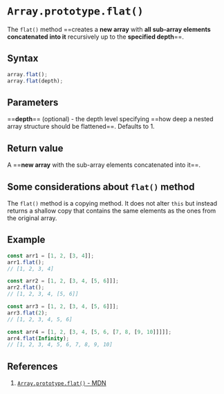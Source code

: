 # `Array.prototype.flat()`

The `flat()` method ==creates a **new array** with **all sub-array elements concatenated into it** recursively up to the **specified depth**==.

## Syntax

```js
array.flat();
array.flat(depth);
```

## Parameters

==**depth**== (optional) - the depth level specifying ==how deep a nested array structure should be flattened==. Defaults to 1.

## Return value

A ==**new array** with the sub-array elements concatenated into it==.

## Some considerations about `flat()` method

The `flat()` method is a copying method. It does not alter `this` but instead returns a shallow copy that contains the same elements as the ones from the original array.

## Example

```js
const arr1 = [1, 2, [3, 4]];
arr1.flat();
// [1, 2, 3, 4]

const arr2 = [1, 2, [3, 4, [5, 6]]];
arr2.flat();
// [1, 2, 3, 4, [5, 6]]

const arr3 = [1, 2, [3, 4, [5, 6]]];
arr3.flat(2);
// [1, 2, 3, 4, 5, 6]

const arr4 = [1, 2, [3, 4, [5, 6, [7, 8, [9, 10]]]]];
arr4.flat(Infinity);
// [1, 2, 3, 4, 5, 6, 7, 8, 9, 10]
```

## References

1. [`Array.prototype.flat()` - MDN](https://developer.mozilla.org/en-US/docs/Web/JavaScript/Reference/Global_Objects/Array/flat)
